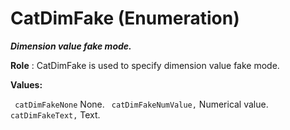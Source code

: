 # CatDimFake (Enumeration)

**_Dimension value fake mode._**

**Role** : CatDimFake is used to specify dimension value fake mode.

**Values:**

` catDimFakeNone`      None.
` catDimFakeNumValue,`      Numerical value.
` catDimFakeText,`      Text.